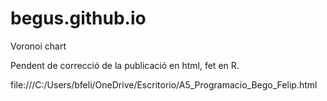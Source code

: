 # begus.github.io

Voronoi chart

Pendent de correcció de la publicació en html, fet en R.

file:///C:/Users/bfeli/OneDrive/Escritorio/A5_Programacio_Bego_Felip.html

